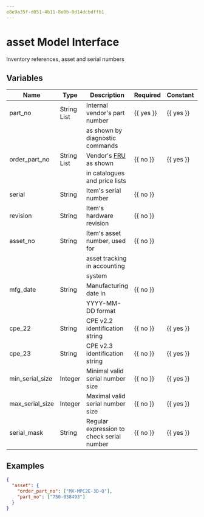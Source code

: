 ```yaml
---
e8e9a35f-d051-4b11-8e0b-0d14dcbdffb1
---
```


# asset Model Interface

Inventory references, asset and serial numbers

## Variables

| Name            | Type        | Description                                       | Required  | Constant  | Default |
| --------------- | ----------- | ------------------------------------------------- | --------- | --------- | ------- |
| part_no         | String List | Internal vendor's part number                     | {{ yes }} | {{ yes }} |         |
|                 |             | as shown by diagnostic commands                   |           |           |         |
| order_part_no   | String List | Vendor's [FRU](../glossary/index.md#fru) as shown | {{ no }}  | {{ yes }} |         |
|                 |             | in catalogues and price lists                     |           |           |         |
| serial          | String      | Item's serial number                              | {{ no }}  |           |         |
| revision        | String      | Item's hardware revision                          | {{ no }}  |           |         |
| asset_no        | String      | Item's asset number, used for                     | {{ no }}  |           |         |
|                 |             | asset tracking in accounting                      |           |           |         |
|                 |             | system                                            |           |           |         |
| mfg_date        | String      | Manufacturing date in                             | {{ no }}  |           |         |
|                 |             | YYYY-MM-DD format                                 |           |           |         |
| cpe_22          | String      | CPE v2.2 identification string                    | {{ no }}  | {{ yes }} |         |
| cpe_23          | String      | CPE v2.3 identification string                    | {{ no }}  | {{ yes }} |         |
| min_serial_size | Integer     | Minimal valid serial number size                  | {{ no }}  | {{ yes }} |         |
| max_serial_size | Integer     | Maximal valid serial number size                  | {{ no }}  | {{ yes }} |         |
| serial_mask     | String      | Regular expression to check serial number         | {{ no }}  | {{ yes }} |         |

## Examples

```json
{
  "asset": {
    "order_part_no": ["MX-MPC2E-3D-Q"],
    "part_no": ["750-038493"]
  }
}
```
